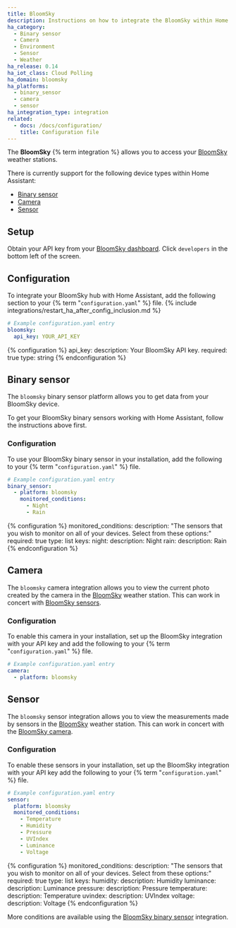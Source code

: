 ```yaml
---
title: BloomSky
description: Instructions on how to integrate the BloomSky within Home Assistant.
ha_category:
  - Binary sensor
  - Camera
  - Environment
  - Sensor
  - Weather
ha_release: 0.14
ha_iot_class: Cloud Polling
ha_domain: bloomsky
ha_platforms:
  - binary_sensor
  - camera
  - sensor
ha_integration_type: integration
related:
  - docs: /docs/configuration/
    title: Configuration file
---
```


The **BloomSky** {% term integration %} allows you to access your [BloomSky](https://www.bloomsky.com/) weather stations.

There is currently support for the following device types within Home Assistant:

- [Binary sensor](#binary-sensor)
- [Camera](#camera)
- [Sensor](#sensor)

## Setup

Obtain your API key from your [BloomSky dashboard](https://dashboard.bloomsky.com). Click `developers` in the bottom left of the screen.

## Configuration

To integrate your BloomSky hub with Home Assistant, add the following section to your {% term "`configuration.yaml`" %} file.
{% include integrations/restart_ha_after_config_inclusion.md %}

```yaml
# Example configuration.yaml entry
bloomsky:
  api_key: YOUR_API_KEY
```

{% configuration %}
api_key:
  description: Your BloomSky API key.
  required: true
  type: string
{% endconfiguration %}

## Binary sensor

The `bloomsky` binary sensor platform allows you to get data from your BloomSky device.

To get your BloomSky binary sensors working with Home Assistant, follow the instructions above first.

### Configuration

To use your BloomSky binary sensor in your installation, add the following to your {% term "`configuration.yaml`" %} file.

```yaml
# Example configuration.yaml entry
binary_sensor:
  - platform: bloomsky
    monitored_conditions:
      - Night
      - Rain
```

{% configuration %}
monitored_conditions:
  description: "The sensors that you wish to monitor on all of your devices. Select from these options:"
  required: true
  type: list
  keys:
    night:
      description: Night
    rain:
      description: Rain
{% endconfiguration %}

## Camera

The `bloomsky` camera integration allows you to view the current photo created by the camera in the [BloomSky](https://www.bloomsky.com) weather station. This can work in concert with [BloomSky sensors](#sensor).

### Configuration

To enable this camera in your installation, set up the BloomSky integration with your API key and add the following to your {% term "`configuration.yaml`" %} file.

```yaml
# Example configuration.yaml entry
camera:
  - platform: bloomsky
```

## Sensor

The `bloomsky` sensor integration allows you to view the measurements made by sensors in the [BloomSky](https://www.bloomsky.com) weather station. This can work in concert with the [BloomSky camera](#camera).

### Configuration

To enable these sensors in your installation, set up the BloomSky integration with your API key add the following to your {% term "`configuration.yaml`" %} file.

```yaml
# Example configuration.yaml entry
sensor:
  platform: bloomsky
  monitored_conditions:
    - Temperature
    - Humidity
    - Pressure
    - UVIndex
    - Luminance
    - Voltage
```

{% configuration %}
monitored_conditions:
  description: "The sensors that you wish to monitor on all of your devices. Select from these options:"
  required: true
  type: list
  keys:
    humidity:
      description: Humidity
    luminance:
      description: Luminance
    pressure:
      description: Pressure
    temperature:
      description: Temperature
    uvindex:
      description: UVIndex
    voltage:
      description: Voltage
{% endconfiguration %}

More conditions are available using the [BloomSky binary sensor](#binary-sensor) integration.
